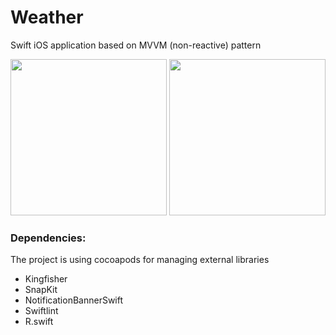 # Weather
Swift iOS application based on MVVM (non-reactive) pattern

<p float="left">
<img src="https://user-images.githubusercontent.com/49912185/118442167-6f54f600-b714-11eb-8cd0-1457eade1b15.png" width="250">
<img src="https://user-images.githubusercontent.com/49912185/118442177-73811380-b714-11eb-9f73-62da54261f8f.png" width="250"/>
</p>

### Dependencies:
The project is using cocoapods for managing external libraries

* Kingfisher
* SnapKit
* NotificationBannerSwift
* Swiftlint
* R.swift

